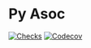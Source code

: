 # Py Asoc

[![Checks][checks-shield]][checks-url]
[![Codecov][codecov-shield]][codecov-url]

[codecov-shield]: https://img.shields.io/codecov/c/github/mumblepins/py-asoc
[codecov-url]: https://app.codecov.io/gh/mumblepins/py-asoc
[checks-shield]: https://img.shields.io/github/actions/workflow/status/mumblepins/py-asoc/python-publish.yml?style=flat-square&branch=main
[checks-url]: https://github.com/mumblepins/py-asoc/actions/workflows/python-publish.yml
